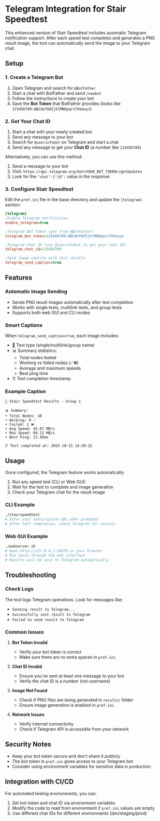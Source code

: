 # Telegram Integration for Stair Speedtest

This enhanced version of Stair Speedtest includes automatic Telegram notification support. After each speed test completes and generates a PNG result image, the tool can automatically send the image to your Telegram chat.

## Setup

### 1. Create a Telegram Bot

1. Open Telegram and search for `@BotFather`
2. Start a chat with BotFather and send `/newbot`
3. Follow the instructions to create your bot
4. Save the **Bot Token** that BotFather provides (looks like `123456789:ABCdefGHIjklMNOpqrsTUVwxyz`)

### 2. Get Your Chat ID

1. Start a chat with your newly created bot
2. Send any message to your bot
3. Search for `@userinfobot` on Telegram and start a chat
4. Send any message to get your **Chat ID** (a number like `123456789`)

Alternatively, you can use this method:
1. Send a message to your bot
2. Visit: `https://api.telegram.org/bot<YOUR_BOT_TOKEN>/getUpdates`
3. Look for the `"chat":{"id":` value in the response

### 3. Configure Stair Speedtest

Edit the `pref.ini` file in the base directory and update the `[telegram]` section:

```ini
[telegram]
;Enable Telegram notification
enable_telegram=true

;Telegram Bot Token (get from @BotFather)
telegram_bot_token=123456789:ABCdefGHIjklMNOpqrsTUVwxyz

;Telegram Chat ID (use @userinfobot to get your chat ID)
telegram_chat_id=123456789

;Send image caption with test results
telegram_send_caption=true
```

## Features

### Automatic Image Sending
- Sends PNG result images automatically after test completion
- Works with single tests, multilink tests, and group tests
- Supports both web GUI and CLI modes

### Smart Captions
When `telegram_send_caption=true`, each image includes:
- 🚀 Test type (single/multilink/group name)
- 📊 Summary statistics:
  - Total nodes tested
  - Working vs failed nodes (✅❌)
  - Average and maximum speeds
  - Best ping time
- ⏰ Test completion timestamp

### Example Caption
```
🚀 Stair Speedtest Results - Group 1

📊 Summary:
• Total Nodes: 10
• Working: 8 ✅
• Failed: 2 ❌
• Avg Speed: 45.67 MB/s
• Max Speed: 89.12 MB/s
• Best Ping: 23.45ms

⏰ Test completed at: 2025-10-31 14:30:22
```

## Usage

Once configured, the Telegram feature works automatically:

1. Run any speed test (CLI or Web GUI)
2. Wait for the test to complete and image generation
3. Check your Telegram chat for the result image

### CLI Example
```bash
./stairspeedtest
# Enter your subscription URL when prompted
# After test completion, check Telegram for results
```

### Web GUI Example
```bash
./webserver.sh
# Open http://127.0.0.1:10870 in your browser
# Run tests through the web interface
# Results will be sent to Telegram automatically
```

## Troubleshooting

### Check Logs
The tool logs Telegram operations. Look for messages like:
- `Sending result to Telegram...`
- `Successfully sent result to Telegram`
- `Failed to send result to Telegram`

### Common Issues

1. **Bot Token Invalid**
   - Verify your bot token is correct
   - Make sure there are no extra spaces in `pref.ini`

2. **Chat ID Invalid**
   - Ensure you've sent at least one message to your bot
   - Verify the chat ID is a number (not username)

3. **Image Not Found**
   - Check if PNG files are being generated in `results/` folder
   - Ensure image generation is enabled in `pref.ini`

4. **Network Issues**
   - Verify internet connectivity
   - Check if Telegram API is accessible from your network

## Security Notes

- Keep your bot token secure and don't share it publicly
- The bot token in `pref.ini` gives access to your Telegram bot
- Consider using environment variables for sensitive data in production

## Integration with CI/CD

For automated testing environments, you can:
1. Set bot token and chat ID via environment variables
2. Modify the code to read from environment if `pref.ini` values are empty
3. Use different chat IDs for different environments (dev/staging/prod)